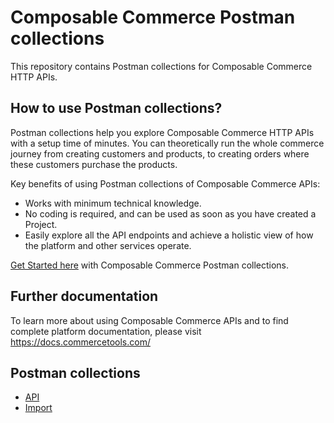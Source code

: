 # Composable Commerce Postman collections

This repository contains Postman collections for Composable Commerce HTTP APIs.

## How to use Postman collections?

Postman collections help you explore Composable Commerce HTTP APIs with a setup time of minutes. You can theoretically run the whole commerce journey from creating customers and products, to creating orders where these customers purchase the products.

Key benefits of using Postman collections of Composable Commerce APIs:
* Works with minimum technical knowledge.
* No coding is required, and can be used as soon as you have created a Project.
* Easily explore all the API endpoints and achieve a holistic view of how the platform and other services operate.

[Get Started here](GettingStarted.md) with Composable Commerce Postman collections.

## Further documentation

To learn more about using Composable Commerce APIs and to find complete platform documentation, please visit https://docs.commercetools.com/

## Postman collections

* [API](api/)
* [Import](import/)
